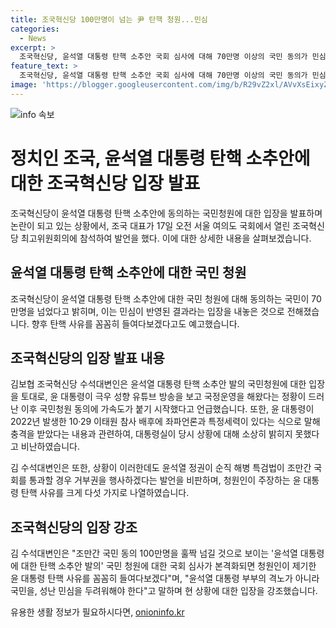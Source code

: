 ```yaml
---
title: 조국혁신당 100만명이 넘는 尹 탄핵 청원...민심
categories:
  - News
excerpt: >
  조국혁신당, 윤석열 대통령 탄핵 소추안 국회 심사에 대해 70만명 이상의 국민 동의가 민심 반영 결과라 주장. 윤 대통령의 극우 성향 유튜브 방송과 10·29 참사 발언 등에 대한 비판을 펼치며, 탄핵 사유에 대한 꼼꼼한 조명을 약속. 국민의 힘과 권력기관에 권고하여 국민의 편을 선택해야 한다고 촉구. 
feature_text: >
  조국혁신당, 윤석열 대통령 탄핵 소추안 국회 심사에 대해 70만명 이상의 국민 동의가 민심 반영 결과라 주장. 윤 대통령의 극우 성향 유튜브 방송과 10·29 참사 발언 등에 대한 비판을 펼치며, 탄핵 사유에 대한 꼼꼼한 조명을 약속. 국민의 힘과 권력기관에 권고하여 국민의 편을 선택해야 한다고 촉구. 
image: 'https://blogger.googleusercontent.com/img/b/R29vZ2xl/AVvXsEixyZcFfHzMRdzZMjFBmAUKJYCLCGyLL1o632UiGVXcaFdKo_bkvkuCioo0uUKlGfBVcT3P84aROyZIXSBEx3Aw5nCQ3pTgDom1WDC4m8eifvWiAmWEEVb4x6G_l8C0QH225ldMjyaFvpxGEBGNO37VmDTDMHGhJPq73UglMfDca1-0aw/s1600/blogspot.png'
---
```


<p><img src="https://blogger.googleusercontent.com/img/b/R29vZ2xl/AVvXsEixyZcFfHzMRdzZMjFBmAUKJYCLCGyLL1o632UiGVXcaFdKo_bkvkuCioo0uUKlGfBVcT3P84aROyZIXSBEx3Aw5nCQ3pTgDom1WDC4m8eifvWiAmWEEVb4x6G_l8C0QH225ldMjyaFvpxGEBGNO37VmDTDMHGhJPq73UglMfDca1-0aw/s1600/blogspot.png" alt="info 속보" /></p>

<h1>정치인 조국, 윤석열 대통령 탄핵 소추안에 대한 조국혁신당 입장 발표</h1>

<p data-ke-size="size16">조국혁신당이 윤석열 대통령 탄핵 소추안에 동의하는 국민청원에 대한 입장을 발표하며 논란이 되고 있는 상황에서, 조국 대표가 17일 오전 서울 여의도 국회에서 열린 조국혁신당 최고위원회의에 참석하여 발언을 했다. 이에 대한 상세한 내용을 살펴보겠습니다.</p>

<h2 data-ke-size="size26">윤석열 대통령 탄핵 소추안에 대한 국민 청원</h2>

<p data-ke-size="size16">조국혁신당이 윤석열 대통령 탄핵 소추안에 대한 국민 청원에 대해 동의하는 국민이 70만명을 넘었다고 밝히며, 이는 민심이 반영된 결과라는 입장을 내놓은 것으로 전해졌습니다. 향후 탄핵 사유를 꼼꼼히 들여다보겠다고도 예고했습니다.</p>

<h2 data-ke-size="size26">조국혁신당의 입장 발표 내용</h2>

<p data-ke-size="size16">김보협 조국혁신당 수석대변인은 윤석열 대통령 탄핵 소추안 발의 국민청원에 대한 입장을 토대로, 윤 대통령이 극우 성향 유튜브 방송을 보고 국정운영을 해왔다는 정황이 드러난 이후 국민청원 동의에 가속도가 붙기 시작했다고 언급했습니다. 또한, 윤 대통령이 2022년 발생한 10·29 이태원 참사 배후에 좌파언론과 특정세력이 있다는 식으로 말해 충격을 받았다는 내용과 관련하여, 대통령실이 당시 상황에 대해 소상히 밝히지 못했다고 비난하였습니다.</p>

<p data-ke-size="size16">김 수석대변인은 또한, 상황이 이러한데도 윤석열 정권이 순직 해병 특검법이 조만간 국회를 통과할 경우 거부권을 행사하겠다는 발언을 비판하며, 청원인이 주장하는 윤 대통령 탄핵 사유를 크게 다섯 가지로 나열하였습니다.</p>

<h2 data-ke-size="size26">조국혁신당의 입장 강조</h2>

<p data-ke-size="size16">김 수석대변인은 "조만간 국민 동의 100만명을 훌짝 넘길 것으로 보이는 '윤석열 대통령에 대한 탄핵 소추안 발의' 국민 청원에 대한 국회 심사가 본격화되면 청원인이 제기한 윤 대통령 탄핵 사유를 꼼꼼히 들여다보겠다"며, "윤석열 대통령 부부의 격노가 아니라 국민을, 성난 민심을 두려워해야 한다"고 말하며 현 상황에 대한 입장을 강조했습니다.</p>
유용한 생활 정보가 필요하시다면, <a href="https://onioninfo.kr" rel="dofollow">onioninfo.kr</a>


